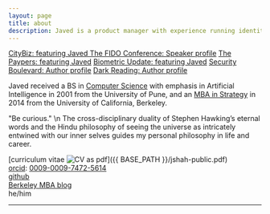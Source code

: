```yaml
---
layout: page
title: about
description: Javed is a product manager with experience running identity assurance and access management product portfolios for startups. He is a BS in Computer Engineering from University of Pune and holds an MBA from UC Berkeley.
---
```

[CityBiz: featuring Javed ](https://www.citybiz.co/article/115221/1kosmos-appoints-javed-shah-as-vp-and-rich-hlavka-as-svp/)
[The FIDO Conference: Speaker profile](https://authenticatecon.com/speaker/javed-shah/)
[The Paypers: featuring Javed](https://thepaypers.com/digital-identity-security-online-fraud/1kosmos-partners-forgerock--1262114)
[Biometric Update: featuring Javed](https://www.biometricupdate.com/202210/passwordless-authentication-market-to-reach-6-6b-by-2025)
[Security Boulevard: Author profile](https://securityboulevard.com/author/javed-shah/)
[Dark Reading: Author profile](https://www.darkreading.com/author/javed-shah)

Javed received a BS in [Computer Science](http://www.unipune.ac.in/dept/science/computer_science/default.htm) with emphasis in Artificial Intelligence in 2001 from the University of Pune, and an [MBA in Strategy](https://haas.berkeley.edu/) in 2014 from the
University of California, Berkeley.

"Be curious." \n
The cross-disciplinary duality of Stephen Hawking’s eternal words and the Hindu philosophy of seeing the universe as intricately entwined with our inner selves guides my personal philosophy in life and career.


[curriculum vitae ![CV as pdf](icons16/pdf-icon.png)]({{ BASE_PATH }}/jshah-public.pdf)<br/>
[orcid](https://orcid.org): [0009-0009-7472-5614](https://orcid.org/0009-0009-7472-5614)<br/>
[github](https://github.com/javedmshah)<br/>
[Berkeley MBA blog](https://theberkeleymba.org) <br/>
he/him


---
